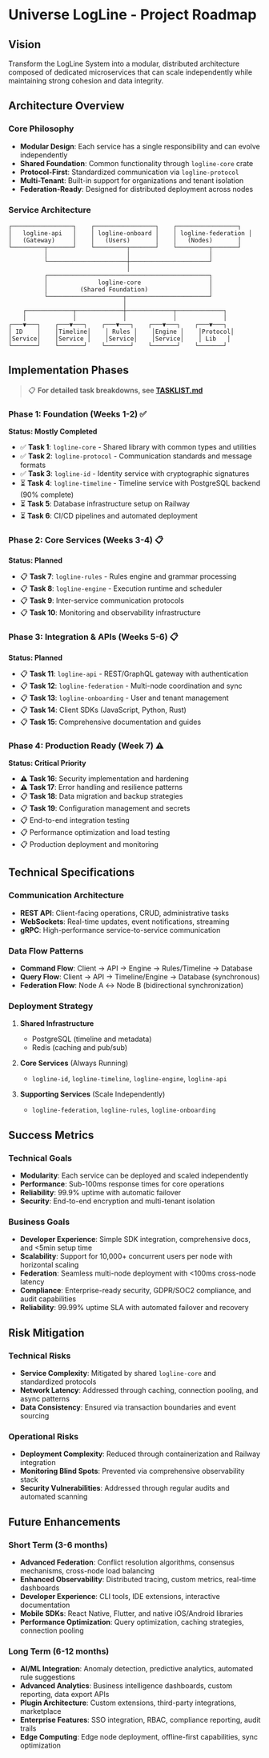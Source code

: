 # Universe LogLine - Project Roadmap

## Vision
Transform the LogLine System into a modular, distributed architecture composed of dedicated microservices that can scale independently while maintaining strong cohesion and data integrity.

## Architecture Overview

### Core Philosophy
- **Modular Design**: Each service has a single responsibility and can evolve independently
- **Shared Foundation**: Common functionality through `logline-core` crate
- **Protocol-First**: Standardized communication via `logline-protocol`
- **Multi-Tenant**: Built-in support for organizations and tenant isolation
- **Federation-Ready**: Designed for distributed deployment across nodes

### Service Architecture

```
┌─────────────────┐    ┌─────────────────┐    ┌─────────────────┐
│   logline-api   │    │ logline-onboard │    │ logline-federation │
│   (Gateway)     │    │   (Users)       │    │   (Nodes)       │
└─────────┬───────┘    └─────────┬───────┘    └─────────┬───────┘
          │                      │                      │
          └──────────────────────┼──────────────────────┘
                                 │
          ┌─────────────────────────────────────────────┐
          │              logline-core                   │
          │         (Shared Foundation)                 │
          └─────────────────────┬───────────────────────┘
                                │
    ┌─────────────┬─────────────┼─────────────┬─────────────┐
    │             │             │             │             │
┌───▼───┐    ┌───▼───┐    ┌───▼───┐    ┌───▼───┐    ┌───▼───┐
│ ID    │    │Timeline│    │ Rules │    │Engine │    │Protocol│
│Service│    │Service │    │Service│    │Service│    │ Lib   │
└───────┘    └───────┘    └───────┘    └───────┘    └───────┘
```

## Implementation Phases

> 📋 **For detailed task breakdowns, see [TASKLIST.md](./TASKLIST.md)**

### Phase 1: Foundation (Weeks 1-2) ✅
**Status: Mostly Completed**
- ✅ **Task 1**: `logline-core` - Shared library with common types and utilities
- ✅ **Task 2**: `logline-protocol` - Communication standards and message formats
- ✅ **Task 3**: `logline-id` - Identity service with cryptographic signatures
- ⏳ **Task 4**: `logline-timeline` - Timeline service with PostgreSQL backend (90% complete)
- ⏳ **Task 5**: Database infrastructure setup on Railway
- ⏳ **Task 6**: CI/CD pipelines and automated deployment

### Phase 2: Core Services (Weeks 3-4) 📋
**Status: Planned**
- 📋 **Task 7**: `logline-rules` - Rules engine and grammar processing
- 📋 **Task 8**: `logline-engine` - Execution runtime and scheduler
- 📋 **Task 9**: Inter-service communication protocols
- 📋 **Task 10**: Monitoring and observability infrastructure

### Phase 3: Integration & APIs (Weeks 5-6) 📋
**Status: Planned**
- 📋 **Task 11**: `logline-api` - REST/GraphQL gateway with authentication
- 📋 **Task 12**: `logline-federation` - Multi-node coordination and sync
- 📋 **Task 13**: `logline-onboarding` - User and tenant management
- 📋 **Task 14**: Client SDKs (JavaScript, Python, Rust)
- 📋 **Task 15**: Comprehensive documentation and guides

### Phase 4: Production Ready (Week 7) ⚠️
**Status: Critical Priority**
- ⚠️ **Task 16**: Security implementation and hardening
- ⚠️ **Task 17**: Error handling and resilience patterns
- 📋 **Task 18**: Data migration and backup strategies
- 📋 **Task 19**: Configuration management and secrets
- 📋 End-to-end integration testing
- 📋 Performance optimization and load testing
- 📋 Production deployment and monitoring

## Technical Specifications

### Communication Architecture
- **REST API**: Client-facing operations, CRUD, administrative tasks
- **WebSockets**: Real-time updates, event notifications, streaming
- **gRPC**: High-performance service-to-service communication

### Data Flow Patterns
- **Command Flow**: Client → API → Engine → Rules/Timeline → Database
- **Query Flow**: Client → API → Timeline/Engine → Database (synchronous)
- **Federation Flow**: Node A ↔ Node B (bidirectional synchronization)

### Deployment Strategy
1. **Shared Infrastructure**
   - PostgreSQL (timeline and metadata)
   - Redis (caching and pub/sub)

2. **Core Services** (Always Running)
   - `logline-id`, `logline-timeline`, `logline-engine`, `logline-api`

3. **Supporting Services** (Scale Independently)
   - `logline-federation`, `logline-rules`, `logline-onboarding`

## Success Metrics

### Technical Goals
- **Modularity**: Each service can be deployed and scaled independently
- **Performance**: Sub-100ms response times for core operations
- **Reliability**: 99.9% uptime with automatic failover
- **Security**: End-to-end encryption and multi-tenant isolation

### Business Goals
- **Developer Experience**: Simple SDK integration, comprehensive docs, and <5min setup time
- **Scalability**: Support for 10,000+ concurrent users per node with horizontal scaling
- **Federation**: Seamless multi-node deployment with <100ms cross-node latency
- **Compliance**: Enterprise-ready security, GDPR/SOC2 compliance, and audit capabilities
- **Reliability**: 99.99% uptime SLA with automated failover and recovery

## Risk Mitigation

### Technical Risks
- **Service Complexity**: Mitigated by shared `logline-core` and standardized protocols
- **Network Latency**: Addressed through caching, connection pooling, and async patterns
- **Data Consistency**: Ensured via transaction boundaries and event sourcing

### Operational Risks
- **Deployment Complexity**: Reduced through containerization and Railway integration
- **Monitoring Blind Spots**: Prevented via comprehensive observability stack
- **Security Vulnerabilities**: Addressed through regular audits and automated scanning

## Future Enhancements

### Short Term (3-6 months)
- **Advanced Federation**: Conflict resolution algorithms, consensus mechanisms, cross-node load balancing
- **Enhanced Observability**: Distributed tracing, custom metrics, real-time dashboards
- **Developer Experience**: CLI tools, IDE extensions, interactive documentation
- **Mobile SDKs**: React Native, Flutter, and native iOS/Android libraries
- **Performance Optimization**: Query optimization, caching strategies, connection pooling

### Long Term (6-12 months)
- **AI/ML Integration**: Anomaly detection, predictive analytics, automated rule suggestions
- **Advanced Analytics**: Business intelligence dashboards, custom reporting, data export APIs
- **Plugin Architecture**: Custom extensions, third-party integrations, marketplace
- **Enterprise Features**: SSO integration, RBAC, compliance reporting, audit trails
- **Edge Computing**: Edge node deployment, offline-first capabilities, sync optimization
